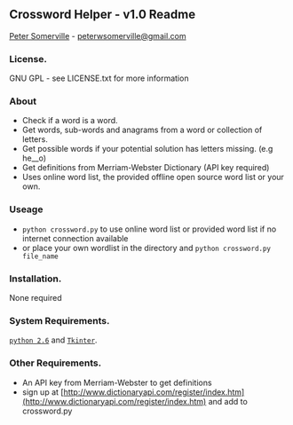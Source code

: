 ## Crossword Helper - v1.0 Readme
[Peter Somerville](http://www.pedros-stuffs.com) - peterwsomerville@gmail.com

### License.
GNU GPL - see LICENSE.txt for more information

### About

- Check if a word is a word.
- Get words, sub-words and anagrams from a word or collection of letters.
- Get possible words if your potential solution has letters missing. (e.g he__o)
- Get definitions from Merriam-Webster Dictionary (API key required)
- Uses online word list, the provided offline open source word list or your own.

### Useage

- `python crossword.py` to use online word list or provided word list if no internet connection available 
- or place your own wordlist in the directory and `python crossword.py file_name`

### Installation.
None required

### System Requirements.
[`python 2.6`](http://www.python.org) and [`Tkinter`](https://wiki.python.org/moin/TkInter).

### Other Requirements.
- An API key from Merriam-Webster to get definitions
- sign up at [http://www.dictionaryapi.com/register/index.htm](http://www.dictionaryapi.com/register/index.htm) and add to crossword.py
